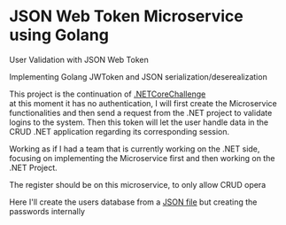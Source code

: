 # JSON Web Token Microservice using Golang

User Validation with JSON Web Token<br>

Implementing Golang JWToken and JSON serialization/deserealization

This project is the continuation of [.NETCoreChallenge](https://github.com/SebastianRaiquenParisi/.NETCoreChallenge)
<br>at this moment it has no authentication, I will first create the Microservice functionalities and then send a request from the .NET project to validate logins to the system. Then this token will let the user handle data in the CRUD .NET application regarding its corresponding session.

Working as if I had a team that is currently working on the .NET side, focusing on implementing the Microservice first and then working on the .NET Project.

The register should be on this microservice, to only allow CRUD opera

Here I'll create the users database from a [JSON file](https://reqres.in/api/users) but creating the passwords internally
